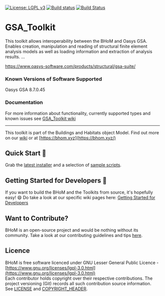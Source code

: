 
[![License: LGPL v3](https://img.shields.io/badge/License-LGPL%20v3-blue.svg)](https://www.gnu.org/licenses/lgpl-3.0) [![Build status](https://ci.appveyor.com/api/projects/status/y9aos5x6f9ro6bjx/branch/master?svg=true)](https://ci.appveyor.com/api/projects/status/y9aos5x6f9ro6bjx/branch/master?svg=true) [![Build Status](https://dev.azure.com/BHoMBot/BHoM/_apis/build/status/GSA_Toolkit/GSA_Toolkit.CheckCore?branchName=master)](https://dev.azure.com/BHoMBot/BHoM/_build/latest?definitionId=114&branchName=master)

# GSA_Toolkit

This toolkit allows interoperability between the BHoM and Oasys GSA. Enables creation, manipulation and reading of structural finite element analysis models as well as loading information and extraction of analysis results.
...

https://www.oasys-software.com/products/structural/gsa-suite/ 

### Known Versions of Software Supported
Oasys GSA 8.7.0.45


### Documentation
For more information about functionality, currently supported types and known issues see [GSA_Toolkit wiki](https://github.com/BHoM/GSA_Toolkit/wiki)

---
This toolkit is part of the Buildings and Habitats object Model. Find out more on our [wiki](https://github.com/BHoM/documentation/wiki) or at [https://bhom.xyz](https://bhom.xyz/)

## Quick Start 🚀 

Grab the [latest installer](https://bhom.xyz/) and a selection of [sample scripts](https://github.com/BHoM/samples).


## Getting Started for Developers 🤖 

If you want to build the BHoM and the Toolkits from source, it's hopefully easy! 😄 
Do take a look at our specific wiki pages here: [Getting Started for Developers](https://bhom.xyz/documentation/Guides-and-Tutorials/Coding-with-BHoM/)


## Want to Contribute? ##

BHoM is an open-source project and would be nothing without its community. Take a look at our contributing guidelines and tips [here](https://github.com/BHoM/BHoM/blob/main/CONTRIBUTING.md).


## Licence ##

BHoM is free software licenced under GNU Lesser General Public Licence - [https://www.gnu.org/licenses/lgpl-3.0.html](https://www.gnu.org/licenses/lgpl-3.0.html)  
Each contributor holds copyright over their respective contributions.
The project versioning (Git) records all such contribution source information.
See [LICENSE](https://github.com/BHoM/BHoM/blob/main/LICENSE) and [COPYRIGHT_HEADER](https://github.com/BHoM/BHoM/blob/main/COPYRIGHT_HEADER.txt).

